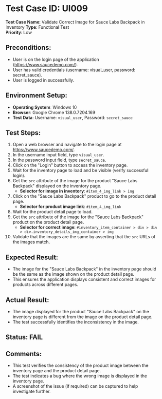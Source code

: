 # Test Case ID: UI009  
**Test Case Name**: Validate Correct Image for Sauce Labs Backpack in Inventory 
**Type**: Functional Test  
**Priority**: Low  

## Preconditions:

- User is on the login page of the application (https://www.saucedemo.com/).
- User has valid credentials (username: visual_user, password: secret_sauce).
- User is logged in successfully.

## Environment Setup:

- **Operating System**: Windows 10  
- **Browser**: Google Chrome 138.0.7204.169  
- **Test Data**: Username: `visual_user`, Password: `secret_sauce`

## Test Steps:

1. Open a web browser and navigate to the login page at https://www.saucedemo.com/.
2. In the username input field, type `visual_user`.
3. In the password input field, type `secret_sauce`.
4. Click on the "Login" button to access the inventory page.
5. Wait for the inventory page to load and be visible (verify successful login).
6. Get the `src` attribute of the image for the product "Sauce Labs Backpack" displayed on the inventory page.
   - **Selector for image in inventory**: `#item_4_img_link > img`
7. Click on the "Sauce Labs Backpack" product to go to the product detail page.
   - **Selector for product image link**: `#item_4_img_link`
8. Wait for the product detail page to load.
9. Get the `src` attribute of the image for the "Sauce Labs Backpack" product on the product detail page.
   - **Selector for correct image**: `#inventory_item_container > div > div > div.inventory_details_img_container > img`
10. Validate that the images are the same by asserting that the `src` URLs of the images match.

## Expected Result:

- The image for the "Sauce Labs Backpack" in the inventory page should be the same as the image shown on the product detail page.
- This ensures the application displays consistent and correct images for products across different pages.

## Actual Result:

- The image displayed for the product "Sauce Labs Backpack" on the inventory page is different from the image on the product detail page.
- The test successfully identifies the inconsistency in the image.

## Status: FAIL

## Comments:

- This test verifies the consistency of the product image between the inventory page and the product detail page.
- The test indicates a bug where the wrong image is displayed in the inventory page.
- A screenshot of the issue (if required) can be captured to help investigate further.
